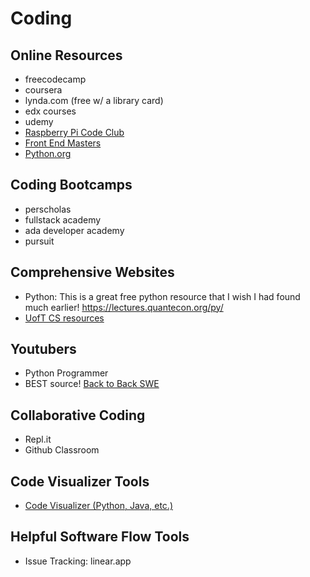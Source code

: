 # Coding

## Online Resources

- freecodecamp
- coursera
- lynda.com (free w/ a library card)
- edx courses
- udemy 
- [Raspberry Pi Code Club](https://projects.raspberrypi.org/en/codeclub)
- [Front End Masters](https://frontendmasters.com/)
- [Python.org](https://www.python.org/)

## Coding Bootcamps

- perscholas
- fullstack academy
- ada developer academy
- pursuit

## Comprehensive Websites
- Python: This is a great free python resource that I wish I had found much earlier! https://lectures.quantecon.org/py/ 
- [UofT CS resources](https://www.cs.toronto.edu/~arnold/)

## Youtubers
- Python Programmer 
- BEST source! [Back to Back SWE](https://www.youtube.com/channel/UCmJz2DV1a3yfgrR7GqRtUUA)

## Collaborative Coding
- Repl.it
- Github Classroom

## Code Visualizer Tools
- [Code Visualizer (Python, Java, etc.)](http://pythontutor.com/)


## Helpful Software Flow Tools
- Issue Tracking:  linear.app
